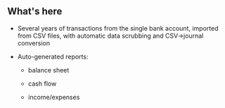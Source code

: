 ## What's here

- Several years of transactions from the single bank account, imported from CSV files, with automatic data scrubbing and CSV->journal conversion

- Auto-generated reports:

    - balance sheet

    - cash flow

    - income/expenses
